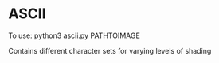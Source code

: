 # ASCII

To use:
python3 ascii.py PATHTOIMAGE


Contains different character sets for varying levels of shading
